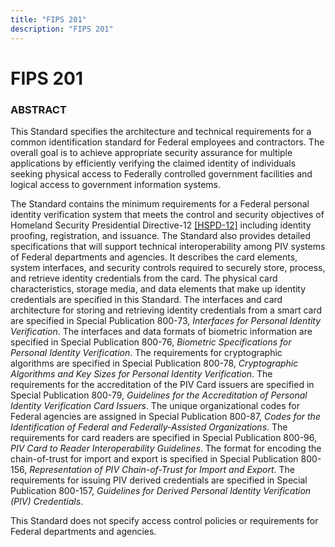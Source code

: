 ```yaml
---
title: "FIPS 201"
description: "FIPS 201"
---
```


# FIPS 201

### ABSTRACT

This Standard specifies the architecture and technical requirements for a common identification standard
for Federal employees and contractors. The overall goal is to achieve appropriate security assurance for
multiple applications by efficiently verifying the claimed identity of individuals seeking physical access
to Federally controlled government facilities and logical access to government information systems.

The Standard contains the minimum requirements for a Federal personal identity verification system that
meets the control and security objectives of Homeland Security Presidential Directive-12 [[HSPD-12]](_Appendix/references.md#ref-HSPD-12) 
including identity proofing, registration, and issuance. The Standard also provides detailed specifications
that will support technical interoperability among PIV systems of Federal departments and agencies. It
describes the card elements, system interfaces, and security controls required to securely store, process,
and retrieve identity credentials from the card. The physical card characteristics, storage media, and data
elements that make up identity credentials are specified in this Standard. The interfaces and card
architecture for storing and retrieving identity credentials from a smart card are specified in Special
Publication 800-73, *Interfaces for Personal Identity Verification*. The interfaces and data formats of
biometric information are specified in Special Publication 800-76, *Biometric Specifications for Personal
Identity Verification*. The requirements for cryptographic algorithms are specified in Special Publication
800-78, *Cryptographic Algorithms and Key Sizes for Personal Identity Verification*. The requirements for
the accreditation of the PIV Card issuers are specified in Special Publication 800-79, *Guidelines for the
Accreditation of Personal Identity Verification Card Issuers*. The unique organizational codes for Federal
agencies are assigned in Special Publication 800-87, *Codes for the Identification of Federal and
Federally-Assisted Organizations*. The requirements for card readers are specified in Special Publication
800-96, *PIV Card to Reader Interoperability Guidelines*. The format for encoding the chain-of-trust for
import and export is specified in Special Publication 800-156, *Representation of PIV Chain-of-Trust for
Import and Export*. The requirements for issuing PIV derived credentials are specified in Special
Publication 800-157, *Guidelines for Derived Personal Identity Verification (PIV) Credentials*.

This Standard does not specify access control policies or requirements for Federal departments and
agencies.
